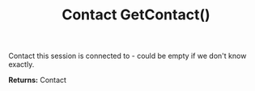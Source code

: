﻿---
uid: crmscript_ref_NSChatSessionEntity_GetContact
title: Contact GetContact()
intellisense: NSChatSessionEntity.GetContact
keywords: NSChatSessionEntity, GetContact
so.topic: reference
---

Contact this session is connected to - could be empty if we don't know exactly.

**Returns:** Contact


